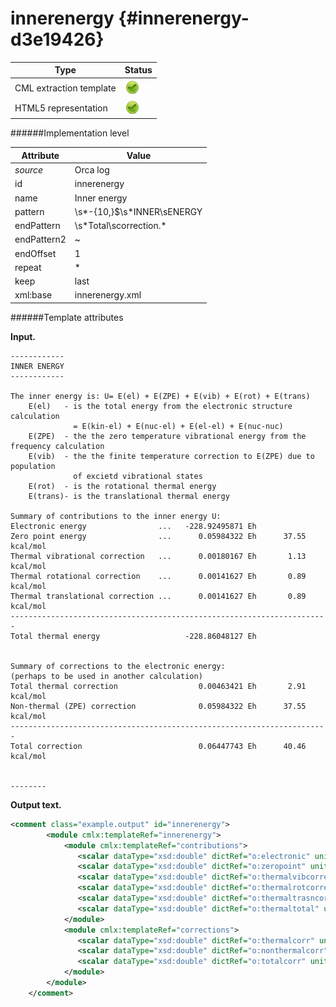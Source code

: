 # innerenergy {#innerenergy-d3e19426}


| Type                                                                                                                                                | Status                                                                                                                                              |
|----|----|
| CML extraction template                                                                                                                             | ![](/imgs/Total.png)                                                                                                                                |
| HTML5 representation                                                                                                                                | ![](/imgs/Total.png)                                                                                                                                |

######Implementation level

| Attribute                                                                                                                                           | Value                                                                                                                                               |
|----|----|
| *source*                                                                                                                                            | Orca log                                                                                                                                            |
| id                                                                                                                                                  | innerenergy                                                                                                                                         |
| name                                                                                                                                                | Inner energy                                                                                                                                        |
| pattern                                                                                                                                             | \\s\*-{10,}\$\\s\*INNER\\sENERGY                                                                                                                    |
| endPattern                                                                                                                                          | \\s\*Total\\scorrection.\*                                                                                                                          |
| endPattern2                                                                                                                                         | \~                                                                                                                                                  |
| endOffset                                                                                                                                           | 1                                                                                                                                                   |
| repeat                                                                                                                                              | \*                                                                                                                                                  |
| keep                                                                                                                                                | last                                                                                                                                                |
| xml:base                                                                                                                                            | innerenergy.xml                                                                                                                                     |

######Template attributes

**Input.**

    ------------
    INNER ENERGY
    ------------

    The inner energy is: U= E(el) + E(ZPE) + E(vib) + E(rot) + E(trans)
        E(el)   - is the total energy from the electronic structure calculation
                  = E(kin-el) + E(nuc-el) + E(el-el) + E(nuc-nuc)
        E(ZPE)  - the the zero temperature vibrational energy from the frequency calculation
        E(vib)  - the the finite temperature correction to E(ZPE) due to population
                  of excietd vibrational states
        E(rot)  - is the rotational thermal energy
        E(trans)- is the translational thermal energy

    Summary of contributions to the inner energy U:
    Electronic energy                ...   -228.92495871 Eh
    Zero point energy                ...      0.05984322 Eh      37.55 kcal/mol
    Thermal vibrational correction   ...      0.00180167 Eh       1.13 kcal/mol
    Thermal rotational correction    ...      0.00141627 Eh       0.89 kcal/mol
    Thermal translational correction ...      0.00141627 Eh       0.89 kcal/mol
    -----------------------------------------------------------------------
    Total thermal energy                   -228.86048127 Eh


    Summary of corrections to the electronic energy:
    (perhaps to be used in another calculation)
    Total thermal correction                  0.00463421 Eh       2.91 kcal/mol
    Non-thermal (ZPE) correction              0.05984322 Eh      37.55 kcal/mol
    -----------------------------------------------------------------------
    Total correction                          0.06447743 Eh      40.46 kcal/mol


    --------    
        

**Output text.**

```xml
<comment class="example.output" id="innerenergy">
        <module cmlx:templateRef="innerenergy">
            <module cmlx:templateRef="contributions">
               <scalar dataType="xsd:double" dictRef="o:electronic" units="nonsi:hartree">-228.92495871</scalar>
               <scalar dataType="xsd:double" dictRef="o:zeropoint" units="nonsi:hartree">0.05984322</scalar>
               <scalar dataType="xsd:double" dictRef="o:thermalvibcorrection" units="nonsi:hartree">0.00180167</scalar>
               <scalar dataType="xsd:double" dictRef="o:thermalrotcorrection" units="nonsi:hartree">0.00141627</scalar>
               <scalar dataType="xsd:double" dictRef="o:thermaltrasncorrection" units="nonsi:hartree">0.00141627</scalar>
               <scalar dataType="xsd:double" dictRef="o:thermaltotal" units="nonsi:hartree">-228.86048127</scalar>
            </module>
            <module cmlx:templateRef="corrections">
               <scalar dataType="xsd:double" dictRef="o:thermalcorr" units="nonsi:hartree">0.00463421</scalar>
               <scalar dataType="xsd:double" dictRef="o:nonthermalcorr" units="nonsi:hartree">0.05984322</scalar>
               <scalar dataType="xsd:double" dictRef="o:totalcorr" units="nonsi:hartree">0.06447743</scalar>
            </module>
        </module>
    </comment>
```
